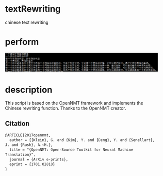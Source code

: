 # textRewriting
chinese text rewriting

# perform
![](https://github.com/laughing429/textRewriting/raw/master/text.png)

# description
This script is based on the OpenNMT framework and implements the Chinese rewriting function. Thanks to the OpenNMT creator.

## Citation
```
@ARTICLE{2017opennmt,
  author = {{Klein}, G. and {Kim}, Y. and {Deng}, Y. and {Senellart}, J. and {Rush}, A.~M.},
  title = "{OpenNMT: Open-Source Toolkit for Neural Machine Translation}",
  journal = {ArXiv e-prints},
  eprint = {1701.02810}
}
```